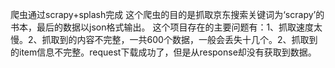爬虫通过scrapy+splash完成
这个爬虫的目的是抓取京东搜索关键词为‘scrapy’的书本，最后的数据以json格式输出。
这个项目存在的主要问题有：1、抓取速度太慢。2、抓取到的内容不完整，一共600个数据，一般会丢失十几个。2、抓取到的item信息不完整。request下载成功了，但是从response却没有获取到数据。
